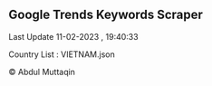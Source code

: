 

## Google Trends Keywords Scraper 
 
Last Update 11-02-2023 , 19:40:33

Country List :
VIETNAM.json



© Abdul Muttaqin 
